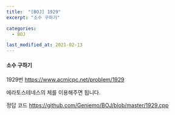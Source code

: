 ```yaml
---
title:  "[BOJ] 1929"
excerpt: "소수 구하기"

categories:
  - BOJ

last_modified_at: 2021-02-13
---
```


#### 소수 구하기

1929번 <https://www.acmicpc.net/problem/1929>

에라토스테네스의 체를 이용해주면 됩니다.

정답 코드 <https://github.com/Geniemo/BOJ/blob/master/1929.cpp>